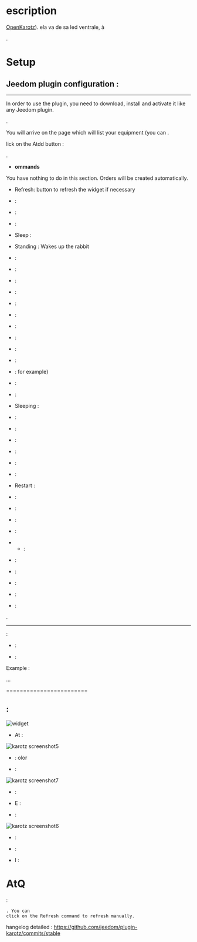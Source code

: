 escription 
===========


[OpenKarotz](http://www.openkarotz.org/)). ela va de sa led ventrale, à

.

Setup 
=============

Jeedom plugin configuration : 
--------------------------------

****

In order to use the plugin, you need to download, install and
activate it like any Jeedom plugin.


.

You will arrive on the page which will list your equipment (you can
.

lick on the Atdd button :

.

-   **ommands**

You have nothing to do in this section. Orders will be created
automatically.

-   Refresh: button to refresh the widget if necessary

-    : 

-    : 

-    : 

-   Sleep : 

-   Standing : Wakes up the rabbit

-    : 

-    : 

-    : 

-   : 
    

-    : 
    

-    : 
    

-    : 

-    : 
    

-    : 
    

-    : 
    

-    : 
    for example)

-    : 

-    : 

-   Sleeping : 
    

-    : 
    

-    : 
    

-    : 
    

-    : 

-    : 
    

-    : 

-   Restart : 

-    : 
    

-    : 

-    : 
    

-    : 

-   - : 

-    : 

-    : 
    

-    : 
    

-    : 

-    : 
    

.

 
------------

 :

-    : 

-    : 

Example :

    

…

 
========================

 : 
---------------------------------------

![widget](../images/widget.jpg)

-   At : 

![karotz screenshot5](../images/karotz_screenshot5.jpg)

-    : 
    olor

-    : 
    

![karotz screenshot7](../images/karotz_screenshot7.jpg)

-    : 

-   E : 

-    : 

![karotz screenshot6](../images/karotz_screenshot6.jpg)

-    : 

-    : 
    

-   I : 
    

AtQ 
===

:   

 
    . You can
    click on the Refresh command to refresh manually.

hangelog detailed :
<https://github.com/jeedom/plugin-karotz/commits/stable>
